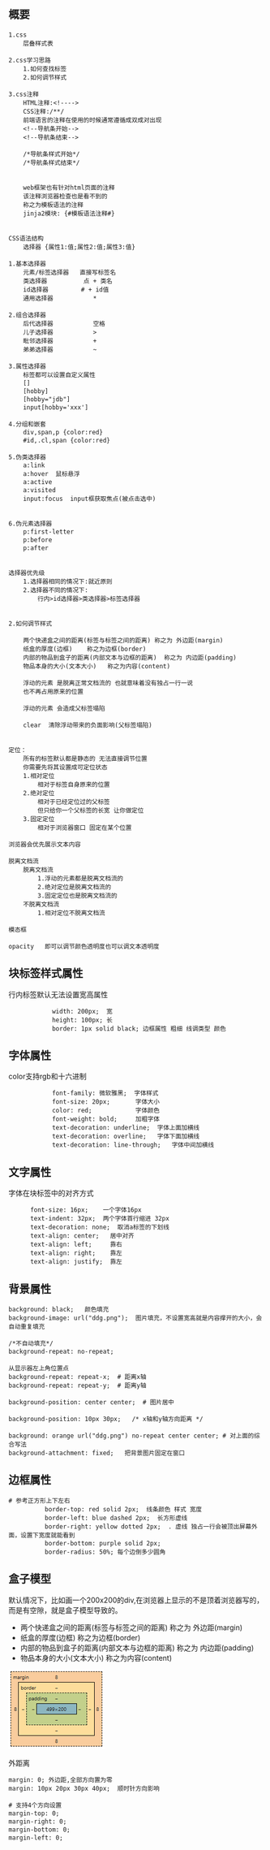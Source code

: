 ## 概要
	1.css
		层叠样式表
	
	2.css学习思路
		1.如何查找标签
		2.如何调节样式
	
	3.css注释
		HTML注释:<!---->
		CSS注释:/**/
		前端语言的注释在使用的时候通常遵循成双成对出现
		<!--导航条开始-->
		<!--导航条结束-->
		
		/*导航条样式开始*/
		/*导航条样式结束*/
		
		
		web框架也有针对html页面的注释
		该注释浏览器检查也是看不到的
		称之为模板语法的注释
		jinja2模块: {#模板语法注释#}
		
		
	CSS语法结构
		选择器 {属性1:值;属性2:值;属性3:值}
		
	1.基本选择器
		元素/标签选择器   直接写标签名
		类选择器		  点 + 类名
		id选择器		  # + id值
		通用选择器			*
	
	2.组合选择器
		后代选择器			空格
		儿子选择器			>
		毗邻选择器			+
		弟弟选择器			~
	
	3.属性选择器
		标签都可以设置自定义属性
		[]
		[hobby]
		[hobby="jdb"]
		input[hobby='xxx']
	
	4.分组和嵌套
		div,span,p {color:red}
		#id,.cl,span {color:red}
	
	5.伪类选择器
		a:link
		a:hover  鼠标悬浮
		a:active
		a:visited
		input:focus  input框获取焦点(被点击选中)
		
	
	6.伪元素选择器
		p:first-letter
		p:before
		p:after
	
	
	选择器优先级
		1.选择器相同的情况下:就近原则
		2.选择器不同的情况下:
			行内>id选择器>类选择器>标签选择器
	
	
	2.如何调节样式

		两个快递盒之间的距离(标签与标签之间的距离) 称之为 外边距(margin)
		纸盒的厚度(边框)    称之为边框(border)
		内部的物品到盒子的距离(内部文本与边框的距离)  称之为 内边距(padding)
		物品本身的大小(文本大小)   称之为内容(content)

		浮动的元素 是脱离正常文档流的 也就意味着没有独占一行一说
		也不再占用原来的位置
		
		浮动的元素 会造成父标签塌陷

		clear  清除浮动带来的负面影响(父标签塌陷)

	
	定位：
		所有的标签默认都是静态的 无法直接调节位置
		你需要先将其设置成可定位状态
		1.相对定位
			相对于标签自身原来的位置
		2.绝对定位
			相对于已经定位过的父标签 
			但只给你一个父标签的长宽 让你做定位  
		3.固定定位
			相对于浏览器窗口 固定在某个位置
		
	浏览器会优先展示文本内容
	
	脱离文档流
		脱离文档流
			1.浮动的元素都是脱离文档流的
			2.绝对定位是脱离文档流的
			3.固定定位也是脱离文档流的
		不脱离文档流
			1.相对定位不脱离文档流

	模态框

	opacity   即可以调节颜色透明度也可以调文本透明度
	
	
## 块标签样式属性
行内标签默认无法设置宽高属性
```text
            width: 200px;  宽
            height: 100px; 长
            border: 1px solid black; 边框属性 粗细 线调类型 颜色
```

## 字体属性

color支持rgb和十六进制
```text
            font-family: 微软雅黑;  字体样式
            font-size: 20px;       字体大小
            color: red;            字体颜色
            font-weight: bold;     加粗字体
            text-decoration: underline;  字体上面加横线
            text-decoration: overline;   字体下面加横线
            text-decoration: line-through;   字体中间加横线
```


## 文字属性

字体在块标签中的对齐方式
```text
      font-size: 16px;    一个字体16px
      text-indent: 32px;  两个字体首行缩进 32px
      text-decoration: none;  取消a标签的下划线 
      text-align: center;   居中对齐
      text-align: left;     靠右
      text-align: right;    靠左
      text-align: justify;  靠左
```

## 背景属性

```text
background: black;   颜色填充
background-image: url("ddg.png");  图片填充，不设置宽高就是内容撑开的大小，会自动重复填充

/*不自动填充*/
background-repeat: no-repeat;

从显示器左上角位置点
background-repeat: repeat-x;  # 距离x轴
background-repeat: repeat-y;  # 距离y轴

background-position: center center;  # 图片居中

background-position: 10px 30px;   /* x轴和y轴方向距离 */

background: orange url("ddg.png") no-repeat center center; # 对上面的综合写法
background-attachment: fixed;   把背景图片固定在窗口
```

## 边框属性

```text
# 参考正方形上下左右
          border-top: red solid 2px;  线条颜色 样式 宽度
          border-left: blue dashed 2px;  长方形虚线
          border-right: yellow dotted 2px;  . 虚线 独占一行会被顶出屏幕外面，设置下宽度就能看到
          border-bottom: purple solid 2px;
          border-radius: 50%; 每个边倒多少圆角

```

## 盒子模型

默认情况下，比如画一个200x200的div,在浏览器上显示的不是顶着浏览器写的，而是有空隙，就是盒子模型导致的。

- 两个快递盒之间的距离(标签与标签之间的距离) 称之为 外边距(margin)
- 纸盒的厚度(边框)    称之为边框(border)
- 内部的物品到盒子的距离(内部文本与边框的距离)  称之为 内边距(padding)
- 物品本身的大小(文本大小)   称之为内容(content)


![](box-model.png)

外距离

```text
margin: 0; 外边距,全部方向置为零
margin: 10px 20px 30px 40px;  顺时针方向影响

# 支持4个方向设置
margin-top: 0;
margin-right: 0;
margin-bottom: 0;
margin-left: 0;
```


